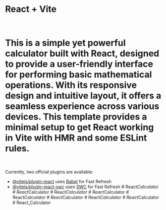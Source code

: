 # React + Vite
<br>
<h1> This is a simple yet powerful calculator built with React, designed to provide a user-friendly interface for performing basic mathematical operations. With its responsive design and intuitive layout, it offers a seamless experience across various devices.
This template provides a minimal setup to get React working in Vite with HMR and some ESLint rules.</h1>


<br>

Currently, two official plugins are available:

- [@vitejs/plugin-react](https://github.com/vitejs/vite-plugin-react/blob/main/packages/plugin-react/README.md) uses [Babel](https://babeljs.io/) for Fast Refresh
- [@vitejs/plugin-react-swc](https://github.com/vitejs/vite-plugin-react-swc) uses [SWC](https://swc.rs/) for Fast Refresh
#   R e a c t _ C a l c u l a t o r 
 
 #   R e a c t _ C a l c u l a t o r 
 
 #   R e a c t _ C a l c u l a t o r 
 
 #   R e a c t _ C a l c u l a t o r 
 
 #   R e a c t _ C a l c u l a t o r 
 
 #   R e a c t _ C a l c u l a t o r 
 
 #   R e a c t _ C a l c u l a t o r 
 
 #   R e a c t _ C a l c u l a t o r 
 
 #   R e a c t _ C a l c u l a t o r 
 
 
